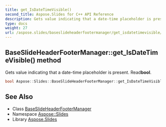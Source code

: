 ```yaml
---
title: get_IsDateTimeVisible()
second_title: Aspose.Slides for C++ API Reference
description: Gets value indicating that a date-time placeholder is present. Readbool.
type: docs
weight: 27
url: /aspose.slides/baseslideheaderfootermanager/get_isdatetimevisible/
---
```

## BaseSlideHeaderFooterManager::get_IsDateTimeVisible() method


Gets value indicating that a date-time placeholder is present. Read**bool**.

```cpp
bool Aspose::Slides::BaseSlideHeaderFooterManager::get_IsDateTimeVisible() override
```

## See Also

* Class [BaseSlideHeaderFooterManager](../)
* Namespace [Aspose::Slides](../../)
* Library [Aspose.Slides](../../../)